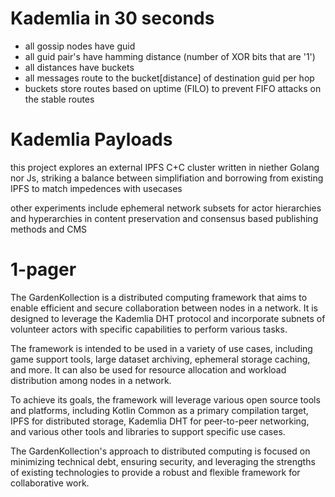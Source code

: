 # Kademlia in 30 seconds

* all gossip nodes have guid
* all guid pair's have hamming distance (number of XOR bits that are '1')
* all distances have buckets
* all messages route to the bucket[distance] of destination guid per hop
* buckets store routes based on uptime (FILO) to prevent FIFO attacks on the stable routes

# Kademlia Payloads

this project explores an external IPFS C+C cluster written in niether Golang nor Js, striking a balance between
simplifiation and borrowing from existing IPFS to match impedences with usecases

other experiments include ephemeral network subsets for actor hierarchies and hyperarchies in content preservation and
consensus based publishing methods and CMS

# 1-pager

The GardenKollection is a distributed computing framework that aims to enable efficient and secure collaboration between
nodes in a network. It is designed to leverage the Kademlia DHT protocol and incorporate subnets of volunteer actors
with specific capabilities to perform various tasks.

The framework is intended to be used in a variety of use cases, including game support tools, large dataset archiving,
ephemeral storage caching, and more. It can also be used for resource allocation and workload distribution among nodes
in a network.

To achieve its goals, the framework will leverage various open source tools and platforms, including Kotlin Common as a
primary compilation target, IPFS for distributed storage, Kademlia DHT for peer-to-peer networking, and various other
tools and libraries to support specific use cases.

The GardenKollection's approach to distributed computing is focused on minimizing technical debt, ensuring security, and
leveraging the strengths of existing technologies to provide a robust and flexible framework for collaborative work.
 
